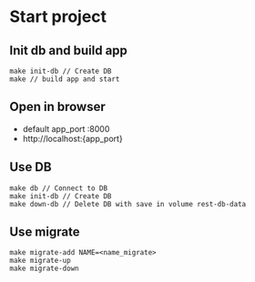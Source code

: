 # Start project
## Init db and build app
```
make init-db // Create DB
make // build app and start
```
## Open in browser
* default app_port :8000
* http://localhost:{app_port}


## Use DB
```
make db // Connect to DB
make init-db // Create DB
make down-db // Delete DB with save in volume rest-db-data
```

## Use migrate
```
make migrate-add NAME=<name_migrate>
make migrate-up
make migrate-down
```